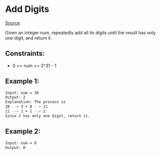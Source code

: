 # Add Digits
[Source](https://leetcode.com/problems/add-digits/description/)

Given an integer num, repeatedly add all its digits until the result has only one digit, and return it.


## Constraints:

 - 0 <= num <= 2^31 - 1

## Example 1:
```sh
Input: num = 38
Output: 2
Explanation: The process is
38 --> 3 + 8 --> 11
11 --> 1 + 1 --> 2 
Since 2 has only one digit, return it.
```

## Example 2:
```sh
Input: num = 0
Output: 0
```